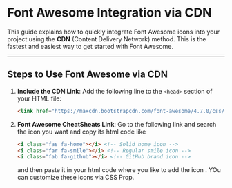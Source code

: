# Font Awesome Integration via CDN

This guide explains how to quickly integrate Font Awesome icons into your project using the **CDN** (Content Delivery Network) method. This is the fastest and easiest way to get started with Font Awesome.

---

## **Steps to Use Font Awesome via CDN**

1. **Include the CDN Link**:
   Add the following line to the `<head>` section of your HTML file:
   ```html
   <link href="https://maxcdn.bootstrapcdn.com/font-awesome/4.7.0/css/font-awesome.min.css" rel="stylesheet">

2. **Font Awesome CheatSheats Link**:
    Go to the following link and search the icon you want and copy its html code like
    ```html
    <i class="fas fa-home"></i> <!-- Solid home icon -->
    <i class="far fa-smile"></i> <!-- Regular smile icon -->
    <i class="fab fa-github"></i> <!-- GitHub brand icon -->
    ```
    and then paste it in your html code where you like to add the icon . YOu can customize these icons via CSS Prop.
